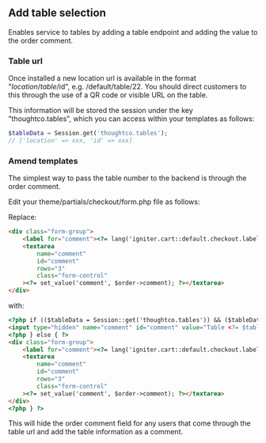 ## Add table selection

Enables service to tables by adding a table endpoint and adding the value to the order comment.

### Table url
Once installed a new location url is available in the format "$location/table/$id", e.g. /default/table/22. You should direct customers to this through the use of a QR code or visible URL on the table.

This information will be stored the session under the key "thoughtco.tables", which you can access within your templates as follows:

```php
$tableData = Session.get('thoughtco.tables');
// ['location' => xxx, 'id' => xxx]
```

### Amend templates
The simplest way to pass the table number to the backend is through the order comment.

Edit your theme/partials/checkout/form.php file as follows:

Replace:

```html
<div class="form-group">
    <label for="comment"><?= lang('igniter.cart::default.checkout.label_comment'); ?></label>
    <textarea
        name="comment"
        id="comment"
        rows="3"
        class="form-control"
    ><?= set_value('comment', $order->comment); ?></textarea>
</div>
```

with:

```html
<?php if (($tableData = Session::get('thoughtco.tables')) && ($tableData['location'] == $location->getId()) && $order->isCollectionType()){ ?>
<input type="hidden" name="comment" id="comment" value="Table <?= $tableData['table'] ?>" />
<?php } else { ?>
<div class="form-group">
    <label for="comment"><?= lang('igniter.cart::default.checkout.label_comment'); ?></label>
    <textarea
        name="comment"
        id="comment"
        rows="3"
        class="form-control"
    ><?= set_value('comment', $order->comment); ?></textarea>
</div>
<?php } ?>
```

This will hide the order comment field for any users that come through the table url and add the table information as a comment.

